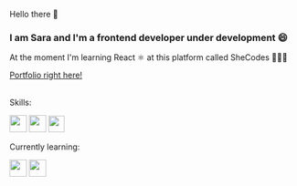 Hello there 👋

<h3>I am Sara and I'm a frontend developer under development 😄</h3>
<p>At the moment I'm learning React ⚛️ at this platform called SheCodes 👩🏼‍💻</p>
<a href= "https://saradias.netlify.app">Portfolio right here!</a>
<br />
<br />
<p>Skills:</p>
<div>
<img src="https://www.shecodes.io/assets/logos/technologies/html-0604a6b4c136a971d7ea5d7f5941216ae895093c636027fc3ac53297fea9a502.png" style="width:30px;height:30px;">
<img src="https://www.shecodes.io/assets/logos/technologies/css-c4554008372faa24096997403ee46f3347a87b8f1636cfb148109bac867c03bb.png" style="width:30px;height:30px;">
<img src="https://www.shecodes.io/assets/logos/technologies/javascript-66f17d0db91bf422711333a5899e3ce6e952071c8c7b747021029a41fbf42cd7.png" style="width:28px;height:29px;">
</div>
<p>Currently learning:</p>
<div>
<img src="https://upload.wikimedia.org/wikipedia/commons/thumb/a/a7/React-icon.svg/512px-React-icon.svg.png?20220125121207" style="width: 30px; height:30px;">
<img src="https://cdn3.iconfinder.com/data/icons/logos-and-brands-adobe/512/267_Python-512.png" style="width: 30px; height:30px;">
</div>
<!--

